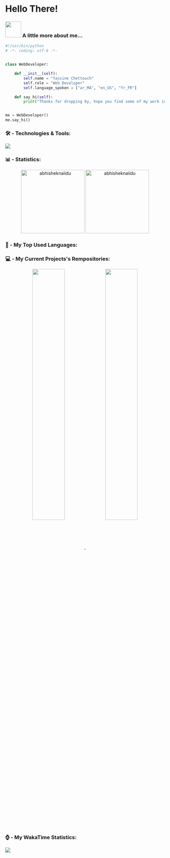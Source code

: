 # Hello There!

### <img src="https://media.giphy.com/media/VgCDAzcKvsR6OM0uWg/giphy.gif" width="50"> A little more about me...  

```python
#!/usr/bin/python
# -*- coding: utf-8 -*-


class WebDeveloper:

    def __init__(self):
        self.name = "Yassine Chettouch"
        self.role = "Web Developer"
        self.language_spoken = ["ar_MA", "en_US", "fr_FR"]

    def say_hi(self):
        print("Thanks for dropping by, hope you find some of my work interesting.")


me = WebDeveloper()
me.say_hi()
```

### 🛠 - Technologies & Tools:

![](https://img.shields.io/badge/OS-Mac-blue)


### 📊 - Statistics:
<p align="center" width:'100%'> 
    <img height='200'  src="https://github-readme-stats.vercel.app/api?username=yassine-ct&count_private=true&show_icons=true&custom_title=Yassine's%20Github%20Stats:&theme=dark&bg_color=70,000,050505&border_radius=5&hide_border=true&include_all_commits=false" alt="abhisheknaiidu" />
    <img height='200'  src="https://github-readme-stats.vercel.app/api/top-langs/?username=yassine-ct&layout=compact&theme=dark&bg_color=70,050505,000&border_radius=5&hide_border=true" alt="abhisheknaiidu" />
</p>

### 🤍 - My Top Used Languages:



### 💻 - My Current Projects's Rempositories:
<div align='center'>
    <a href="https://github.com/anuraghazra/github-readme-stats">
      <img align="center" width='45%' src="https://github-readme-stats.vercel.app/api/pin/?username=yassine-ct&repo=yassine-ct" />
    </a>
    <a href="https://github.com/anuraghazra/convoychat">
      <img align="center" width='45%' src="https://github-readme-stats.vercel.app/api/pin/?username=yassine-ct&repo=QLF-" />
    </a>
</div>

### ⌚ - My WakaTime Statistics:
<a href="https://wakatime.com/@yassine_ct">
  <img align="center"  src="https://github-readme-stats.vercel.app/api/wakatime?username=yassine_ct" />
</a>
